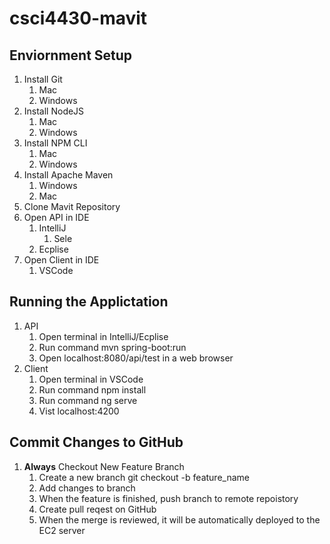 # csci4430-mavit
## Enviornment Setup
1. Install Git
   1. Mac
   2. Windows
2. Install NodeJS
   1. Mac
   2. Windows
3. Install NPM CLI
   1. Mac
   2. Windows
4. Install Apache Maven
   1. Windows
   2. Mac
5. Clone Mavit Repository
6. Open API in IDE
   1. IntelliJ
      1. Sele
   2. Ecplise
7. Open Client in IDE
   1. VSCode

## Running the Applictation
1. API
   1. Open terminal in IntelliJ/Ecplise
   2. Run command mvn spring-boot:run
   3. Open localhost:8080/api/test in a web browser
2. Client
   1. Open terminal in VSCode
   2. Run command npm install
   3. Run command ng serve
   4. Vist localhost:4200

## Commit Changes to GitHub

1. **Always** Checkout New Feature Branch
   1. Create a new branch
      git checkout -b feature_name
   2. Add changes to branch
   3. When the feature is finished, push branch to remote repoistory
   4. Create pull reqest on GitHub
   5. When the merge is reviewed, it will be automatically deployed to the EC2 server
